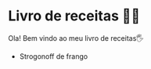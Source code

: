 # Livro de receitas :woman_cook:

Ola! Bem vindo ao meu livro de receitas:raised_hand_with_fingers_splayed:

- Strogonoff de frango
